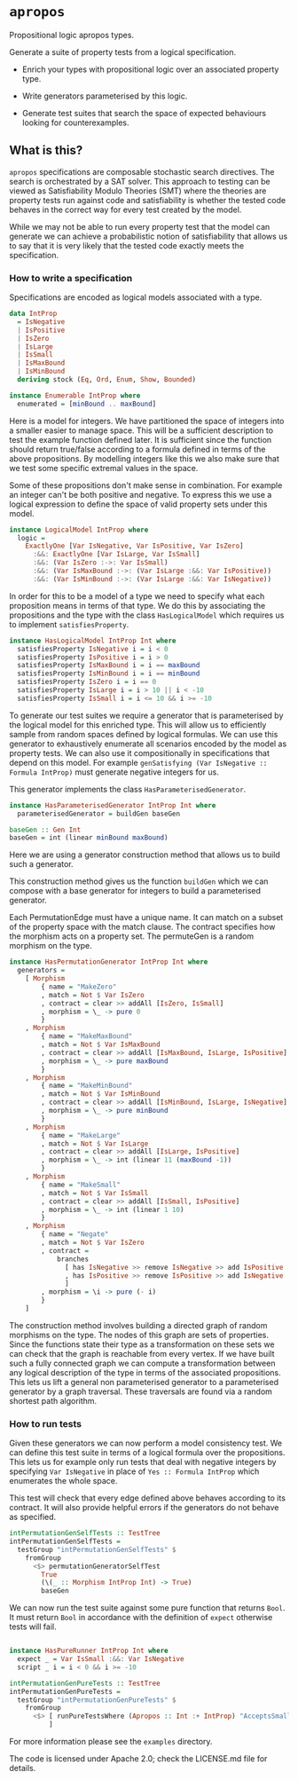 # `apropos`
Propositional logic apropos types.

Generate a suite of property tests from a logical specification.


  - Enrich your types with propositional logic over an associated property type.

  - Write generators parameterised by this logic.

  - Generate test suites that search the space of expected behaviours looking for counterexamples.


## What is this?
`apropos` specifications are composable stochastic search directives. The search is orchestrated by a SAT solver. This approach to testing can be viewed as Satisfiability Modulo Theories (SMT) where the theories are property tests run against code and satisfiability is whether the tested code behaves in the correct way for every test created by the model.

While we may not be able to run every property test that the model can generate we can achieve a probabilistic notion of satisfiability that allows us to say that it is very likely that the tested code exactly meets the specification.

### How to write a specification
Specifications are encoded as logical models associated with a type.

```Haskell
data IntProp
  = IsNegative
  | IsPositive
  | IsZero
  | IsLarge
  | IsSmall
  | IsMaxBound
  | IsMinBound
  deriving stock (Eq, Ord, Enum, Show, Bounded)

instance Enumerable IntProp where
  enumerated = [minBound .. maxBound]
```
Here is a model for integers. We have partitioned the space of integers into a smaller easier to manage space. This will be a sufficient description to test the example function defined later. It is sufficient since the function should return true/false according to a formula defined in terms of the above propositions. By modelling integers like this we also make sure that we test some specific extremal values in the space.

Some of these propositions don't make sense in combination. For example an integer can't be both positive and negative. To express this we use a logical expression to define the space of valid property sets under this model.

```Haskell
instance LogicalModel IntProp where
  logic =
    ExactlyOne [Var IsNegative, Var IsPositive, Var IsZero]
      :&&: ExactlyOne [Var IsLarge, Var IsSmall]
      :&&: (Var IsZero :->: Var IsSmall)
      :&&: (Var IsMaxBound :->: (Var IsLarge :&&: Var IsPositive))
      :&&: (Var IsMinBound :->: (Var IsLarge :&&: Var IsNegative))
```

In order for this to be a model of a type we need to specify what each proposition means in terms of that type. We do this by associating the propositions and the type with the class `HasLogicalModel` which requires us to implement `satisfiesProperty`.

```Haskell
instance HasLogicalModel IntProp Int where
  satisfiesProperty IsNegative i = i < 0
  satisfiesProperty IsPositive i = i > 0
  satisfiesProperty IsMaxBound i = i == maxBound
  satisfiesProperty IsMinBound i = i == minBound
  satisfiesProperty IsZero i = i == 0
  satisfiesProperty IsLarge i = i > 10 || i < -10
  satisfiesProperty IsSmall i = i <= 10 && i >= -10
```

To generate our test suites we require a generator that is parameterised by the logical model for this enriched type. This will allow us to efficiently sample from random spaces defined by logical formulas. We can use this generator to exhaustively enumerate all scenarios encoded by the model as property tests. We can also use it compositionally in specifications that depend on this model. For example `genSatisfying (Var IsNegative :: Formula IntProp)` must generate negative integers for us.

This generator implements the class `HasParameterisedGenerator`.

```Haskell
instance HasParameterisedGenerator IntProp Int where
  parameterisedGenerator = buildGen baseGen

baseGen :: Gen Int
baseGen = int (linear minBound maxBound)
```

Here we are using a generator construction method that allows us to build such a generator.

This construction method gives us the function `buildGen` which we can compose with a base generator for integers to build a parameterised generator.


Each PermutationEdge must have a unique name. It can match on a subset of the property space with the match clause. The contract specifies how the morphism acts on a property set. The permuteGen is a random morphism on the type.

```Haskell
instance HasPermutationGenerator IntProp Int where
  generators =
    [ Morphism
        { name = "MakeZero"
        , match = Not $ Var IsZero
        , contract = clear >> addAll [IsZero, IsSmall]
        , morphism = \_ -> pure 0
        }
    , Morphism
        { name = "MakeMaxBound"
        , match = Not $ Var IsMaxBound
        , contract = clear >> addAll [IsMaxBound, IsLarge, IsPositive]
        , morphism = \_ -> pure maxBound
        }
    , Morphism
        { name = "MakeMinBound"
        , match = Not $ Var IsMinBound
        , contract = clear >> addAll [IsMinBound, IsLarge, IsNegative]
        , morphism = \_ -> pure minBound
        }
    , Morphism
        { name = "MakeLarge"
        , match = Not $ Var IsLarge
        , contract = clear >> addAll [IsLarge, IsPositive]
        , morphism = \_ -> int (linear 11 (maxBound -1))
        }
    , Morphism
        { name = "MakeSmall"
        , match = Not $ Var IsSmall
        , contract = clear >> addAll [IsSmall, IsPositive]
        , morphism = \_ -> int (linear 1 10)
        }
    , Morphism
        { name = "Negate"
        , match = Not $ Var IsZero
        , contract =
            branches
              [ has IsNegative >> remove IsNegative >> add IsPositive
              , has IsPositive >> remove IsPositive >> add IsNegative
              ]
        , morphism = \i -> pure (- i)
        }
    ]


```

The construction method involves building a directed graph of random morphisms on the type. The nodes of this graph are sets of properties. Since the functions state their type as a transformation on these sets we can check that the graph is reachable from every vertex. If we have built such a fully connected graph we can compute a transformation between any logical description of the type in terms of the associated propositions. This lets us lift a general non parameterised generator to a parameterised generator by a graph traversal. These traversals are found via a random shortest path algorithm.

### How to run tests

Given these generators we can now perform a model consistency test. We can define this test suite in terms of a logical formula over the propositions. This lets us for example only run tests that deal with negative integers by specifying `Var IsNegative` in place of `Yes :: Formula IntProp` which enumerates the whole space.

This test will check that every edge defined above behaves according to its contract. It will also provide helpful errors if the generators do not behave as specified.

```Haskell
intPermutationGenSelfTests :: TestTree
intPermutationGenSelfTests =
  testGroup "intPermutationGenSelfTests" $
    fromGroup
      <$> permutationGeneratorSelfTest
        True
        (\(_ :: Morphism IntProp Int) -> True)
        baseGen
```

We can now run the test suite against some pure function that returns `Bool`. It must return `Bool` in accordance with the definition of `expect` otherwise tests will fail.

```Haskell

instance HasPureRunner IntProp Int where
  expect _ = Var IsSmall :&&: Var IsNegative
  script _ i = i < 0 && i >= -10

intPermutationGenPureTests :: TestTree
intPermutationGenPureTests =
  testGroup "intPermutationGenPureTests" $
    fromGroup
      <$> [ runPureTestsWhere (Apropos :: Int :+ IntProp) "AcceptsSmallNegativeInts" Yes
          ]
```

For more information please see the `examples` directory.

The code is licensed under Apache 2.0; check the LICENSE.md file for details.
